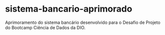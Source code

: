 # sistema-bancario-aprimorado
Aprimoramento do sistema bancário desenvolvido para o Desafio de Projeto do Bootcamp Ciência de Dados da DIO.

